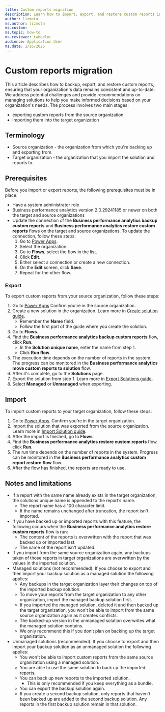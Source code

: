 ```yaml
---
title: Custom reports migration
description: Learn how to import, export, and restore custom reports in Business performance analytics.
author: lizmota
ms.author: lizmota
ms.custom:
ms.topic: how-to
ms.reviewer: twheeloc 
audience: Application User
ms.date: 1/16/2025
---
```


# Custom reports migration

This article describes how to backup, export, and restore custom reports, ensuring that your organization's data remains consistent and up-to-date. We address potential challenges and provide recommendations on managing solutions to help you make informed decisions based on your organization's needs. The process involves two main stages: 
 - exporting custom reports from the source organization
 - importing them into the target organization

## Terminology
- Source organization - the organization from which you're backing up and exporting from.
- Target organization - the organization that you import the solution and reports to.
  
## Prerequisites
Before you import or export reports, the following prerequisites must be in place:
- Have a system administrator role
-	Business performance analytics version 2.0.29241185 or newer on both the target and source organizations
-	Update the connection of the **Business performance analytics backup custom reports** and **Business performance analytics restore custom reports** flows on the target and source organizations.
To update the connection, follow these steps:
    1.	Go to [Power Apps](https://make.powerapps.com).
    2.	Select the organization.
    3.	Go to **Flows**, select the flow in the list.
    4.	Click **Edit**.
    5.	Either select a connection or create a new connection.
    6.	On the **Edit** screen, click **Save**.
    7.	Repeat for the other flow.

### Export
To export custom reports from your source organization, follow these steps:
1.	Go to [Power Apps](https://make.powerapps.com) Confirm you're in the source organization.
2.	Create a new solution in the organization. Learn more in [Create solution guide](/power-apps/maker/data-platform/create-solution). 
    - Remember the **Name** field.
    - Follow the first part of the guide where you create the solution.
3.	Go to **Flows**.
4.	Find the **Business performance analytics backup custom reports** flow, click **Run**.
    - In the **Solution unique name**, enter the name from step 1.
    - Click **Run flow**.
5.	The execution time depends on the number of reports in the system. The progress can be monitored in the **Business performance analytics move custom reports to solution** flow.
6.	After it's complete, go to the **Solutions** page.
7.	Export the solution from step 1. Learn more in [Export Solutions guide](/power-apps/maker/data-platform/export-solutions#export-from-power-apps).
8.	Select **Managed** or **Unmanaged** when exporting.

## Import
To import custom reports to your target organization, follow these steps:
1.	Go to [Power Apps](https://make.powerapps.com). Confirm you're in the target organization.
2.	Import the solution that was exported from the source organization. Learn more in [Import Solution guide](/power-apps/maker/data-platform/import-update-export-solutions).
3.	After the import is finished, go to **Flows**.
4.	Find the **Business performance analytics restore custom reports** flow, click **Run**.
5.	The run time depends on the number of reports in the system. Progress can be monitored in the **Business performance analytics custom report restore flow** flow.
6.	After the flow has finished, the reports are ready to use.
   
## Notes and limitations
-	If a report with the same name already exists in the target organization, the solutions unique name is appended to the report’s name.
    - The report name has a 100 character limit. 
    - If the name remains unchanged after truncation, the report isn't imported.
-	If you have backed up or imported reports with this feature, the following occurs when the **Business performance analytics restore custom reports** flow is run:
    - The content of the reports is overwritten with the report that was backed up or imported last. 
    - The name of the report isn't updated.
-	If you import from the same source organization again, any backups taken of those reports in target organizations are overwritten by the values in the imported solution.
-	Managed solutions (not recommended): If you choose to export and then import your backup solution as a managed solution the following applies: 
    - Any backups in the target organization layer their changes on top of the imported backup solution. 
    - To move your reports from the target organization to any other organization, import the managed backup solution first.
    - If you imported the managed solution, deleted it and then backed up the target organization, you won't be able to import from the same source organization again as it creates conflicts.
    - The backed-up version in the unmanaged solution overwrites what the managed solution contains.
    - We only recommend this if you don’t plan on backing up the target organization.
-	Unmanaged solutions (recommended): If you choose to export and then import your backup solution as an unmanaged solution the following applies:
    - You won't be able to import custom reports from the same source organization using a managed solution.
    - You are able to use the same solution to back up the imported reports.
    - You can back up new reports to the imported solution.
        - This is only recommended if you keep everything as a bundle.
    - You can export the backup solution again.
    - If you create a second backup solution, only reports that haven’t been backed up are added to the second backup solution. Any reports in the first backup solution remain in that solution.

